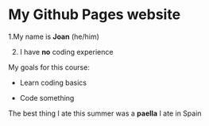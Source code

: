 # My Github Pages website

1.My name is **Joan**  (he/him)

2. I have **no** coding experience

My goals for this course:


-   Learn coding basics

-   Code something


The best thing I ate this summer was a **paella** I ate in Spain
